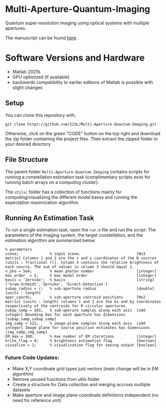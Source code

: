# Multi-Aperture-Quantum-Imaging
Quantum super-resolution imaging using optical systems with multiple apertures.

The manuscript can be found [here](https://www.overleaf.com/read/wxxqxsrhhqwz).

# Software Versions and Hardware
- Matlab 2021b 
- GPU optimized (if available)
- backwards compatibility to earlier editions of Matlab is possible with slight changes

## Setup
You can clone this repository with,

`git clone https://github.com/I2SL/Multi-Aperture-Quantum-Imaging.git`

Otherwise, click on the green "CODE" button on the top right and download the zip folder containing the project files. Then extract the zipped folder in your desired directory

## File Structure
The parent folder `Multi-Aperture-Quantum-Imaging` contains scripts for running a constellation estimation task (complimentary scripts exist for running batch arrays on a computing cluster).

The `utils/` folder has a collection of functions mainly for computing/visualizing the different modal bases and running the expectation maximization algorithm.

## Running An Estimation Task
To run a single estimation task, open the `run.m` file and run the script. The parameters of the imaging system, the target constellation, and the estimation algorithm are summarized below.

```
% parameters
scene;              % input scene.                         [Nx3 matrix] Columns 1 and 2 are the x and y coordinates of the N sources [units : fractional rl]. Column 3 contains the relative brightness of each source. The sum of values in column 3 should equal 1.
n_pho = 5e4;        % mean photon number                   [integer]
max_order  = 5;     % max modal order                      [integer]
basis = 'Zernike';  % basis                                [string] ['Gram-Schmidt','Zernike', 'Direct-Detection']
subap_radius = r;   % sub-aperture radius                  [double] [units : length]
aper_coords;        % sub-aperture centroid positions      [Mx2 matrix] [units : length] columns 1 and 2 are the kx and ky coordinates respectively of the centroids for M circular apertures
subap_samp = 101;   % sub-aperure samples along each axis  [odd integer] Bounding box for each aperture has dimensions [subap_samp,subap_samp]
img_samp = 121;     % image-plane samples along each axis  [odd integer] Image plane for source position estimates has dimensions [img_samp,img_samp]
EM_max = 100;       % max number of EM iterations          [integer]
brite_flag = 0;     % brightness estimation flag           [boolean]
visualize = 1;      % visualization flag for seeing output [boolean]
```


### Future Code Updates:
- Make X,Y coordinate grid types just vectors (main change will be in EM algorithm)
- Remove unused functions from utils folder
- Create a structure for Data collection and merging accross multiple datasets
- Make aperture and image plane coordinate definitions independent (no need for reference unit) 
